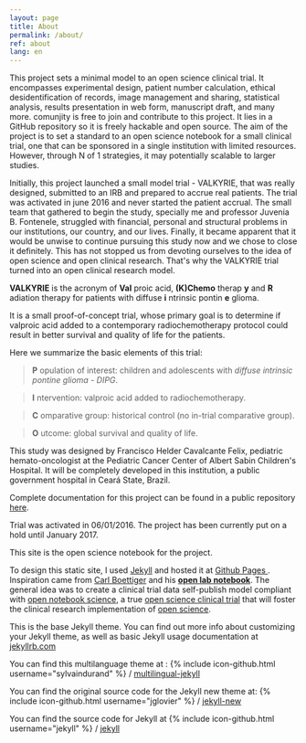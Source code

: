 ```yaml
---
layout: page
title: About
permalink: /about/
ref: about
lang: en
---
```


This project sets a minimal model to an open science clinical trial. It encompasses experimental design, patient number calculation, ethical desidentification of records, image management and sharing, statistical analysis, results presentation in web form, manuscript draft, and many more. comunjity is free to join and contribute to this project. It lies in a GitHub repository so it is freely hackable and open source. The aim of the project is to set a standard to an open science notebook for a small clinical trial, one that can be sponsored in a single institution with limited resources. However, through N of 1 strategies, it may potentially scalable to larger studies.

Initially, this project launched a small model trial - VALKYRIE, that was really designed, submitted to an IRB and prepared to accrue real patients. The trial was activated in june 2016 and never started the patient accrual. The small team that gathered to begin the study, specially me and professor Juvenia B. Fontenele, struggled with financial, personal and structural problems in our institutions, our country, and our lives. Finally, it became apparent that it would be unwise to continue pursuing this study now and we chose to close it definitely. This has not stopped us from devoting ourselves to the idea of open science and open clinical research. That's why the VALKYRIE trial turned into an open clinical research model. 

**VALKYRIE** is the acronym of **Val** proic acid, **(K)Chemo** therap **y** and **R** adiation therapy for patients with diffuse **i** ntrinsic pontin **e** glioma.

It is a small proof-of-concept trial, whose primary goal is to determine if valproic acid added to a contemporary radiochemotherapy protocol could result in better survival and quality of life for the patients.

Here we summarize the basic elements of this trial:

> **P** opulation of interest: children and adolescents with *diffuse intrinsic pontine glioma - DIPG*.

> **I** ntervention: valproic acid added to radiochemotherapy.

> **C** omparative group: historical control (no in-trial comparative group).

> **O** utcome: global survival and quality of life.

This study was designed by Francisco Helder Cavalcante Felix, pediatric hemato-oncologist at the Pediatric Cancer Center of Albert Sabin Children's Hospital. It will be completely developed in this institution, a public government hospital in Ceará State, Brazil.

Complete documentation for this project can be found in a public repository [here](http://github.com/fhcflx/valkyrie/).

Trial was activated in 06/01/2016. The project has been currently put on a hold until January 2017.

This site is the open science notebook for the project.

To design this static site, I used [Jekyll](https://jekyllrb.com) and hosted it at [Github Pages ](https://pages.github.com/) . Inspiration came from [Carl Boettiger](http://www.carlboettiger.info/index.html) and his [**open lab notebook**](http://www.carlboettiger.info/2012/09/28/Welcome-to-my-lab-notebook.html). The general idea was to create a clinical trial data self-publish model compliant with [open notebook science](https://en.wikipedia.org/wiki/Open_notebook_science), a true [open science clinical trial](https://github.com/fhcflx/valkyrie) that will foster the clinical research implementation of [open science](https://en.wikipedia.org/wiki/Open_science).

This is the base Jekyll theme. You can find out more info about customizing your Jekyll theme, as well as basic Jekyll usage documentation at [jekyllrb.com](http://jekyllrb.com/)

You can find this multilanguage theme at :
{% include icon-github.html username="sylvaindurand" %} /
[multilingual-jekyll](https://github.com/sylvaindurand/multilingual-jekyll)

You can find the original source code for the Jekyll new theme at:
{% include icon-github.html username="jglovier" %} /
[jekyll-new](https://github.com/jglovier/jekyll-new)

You can find the source code for Jekyll at
{% include icon-github.html username="jekyll" %} /
[jekyll](https://github.com/jekyll/jekyll)
